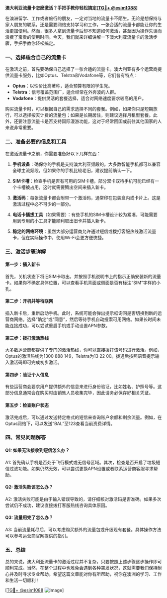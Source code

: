 **澳大利亚流量卡怎麽激活？手把手教你轻松搞定[[TG💪+ @esim1088](https://t.me/s/esim1088)]**

在澳洲留学、工作或者旅行的朋友，一定对当地的流量卡不陌生。无论是想保持与家人朋友的联系，还是需要网络支持学习和工作，一张合适的流量卡都能让你的生活更加便利。然而，很多人拿到流量卡后却不知道如何激活，甚至因为操作失误而浪费了宝贵的使用时间。今天，我们就来详细讲解一下澳大利亚流量卡的激活步骤，手把手教你轻松搞定。

### 一、选择适合自己的流量卡

在激活之前，首先要确保自己选择了一张合适的流量卡。澳大利亚有多个运营商提供流量卡服务，比如Optus、Telstra和Vodafone等，它们各有特点：

- **Optus**：以性价比高著称，适合预算有限的学生党。
- **Telstra**：信号覆盖范围广，适合经常在外奔波的人群。
- **Vodafone**：提供灵活的套餐选择，适合对网络速度要求较高的用户。

购买流量卡时，可以根据自己的需求选择不同的套餐。例如，如果你只是短期旅行，可以选择按天计费的流量包；如果是长期居住，则建议选择月租型套餐。此外，还要注意流量卡是否支持国际漫游功能，这对于经常回国或前往其他国家的人来说非常重要。

### 二、准备必要的信息和工具

在激活流量卡之前，你需要准备好以下几样东西：

1. **手机设备**：确保你的手机是支持澳大利亚频段的。大多数智能手机都可以兼容全球主流频段，但如果你的手机比较老旧，建议提前确认一下。
   
2. **SIM卡槽**：检查手机是否有可用的SIM卡槽。部分双卡双待手机可能已经有一个卡槽被占用，这时就需要腾出空间来插入新卡。

3. **激活码**：每张流量卡都会附带一个激活码，通常印在包装盒内或卡片上。这是激活过程中必不可少的一部分。

4. **电话卡插拔工具**（如果需要）：有些手机的SIM卡槽设计较为紧凑，可能需要用到专用的小工具才能顺利取出旧卡并插入新卡。

5. **稳定的网络环境**：虽然大部分运营商允许通过短信或拨打客服热线激活流量卡，但在实际操作中，使用Wi-Fi会更方便快捷。

### 三、激活步骤详解

#### 第一步：插入新卡
首先，关机状态下将旧SIM卡取出，并按照手机说明书上的指示正确安装新的流量卡。如果你不确定具体位置，可以查看手机背面或侧面是否有标注“SIM”字样的小孔。

#### 第二步：开机并等待联网
插入新卡后，重新启动手机。此时，系统可能会弹出提示框询问是否切换到新的运营商网络。选择“确定”或“同意”，然后等待手机自动搜索可用网络。如果长时间未能连接成功，可以尝试重启手机或手动设置APN参数。

#### 第三步：拨打激活热线
大多数运营商都提供了专门的激活热线，你可以直接拨打该号码进行激活。例如，Optus的激活热线为1300 888 149，Telstra为13 22 00。拨通后按照语音提示输入激活码即可完成初步激活。

#### 第四步：验证个人信息
有些运营商会要求用户提供额外的信息来进行身份验证，比如姓名、护照号等。这部分信息通常会在购买时由销售人员收集完毕，因此请务必保存好相关凭证。

#### 第五步：检查账户状态
激活完成后，可以通过发送特定格式的短信来查询账户余额和剩余流量。例如，在Optus网络下，可以发送“BAL”至123查看当前资费详情。

### 四、常见问题解答

#### Q1: 如果无法接收到短信怎么办？
A1: 首先确认手机是否处于飞行模式或无信号区域。其次，检查是否开启了垃圾短信过滤功能。如果仍然无效，可以尝试更换APN设置或者联系运营商客服寻求帮助。

#### Q2: 激活失败该怎么办？
A2: 激活失败可能是由于输入错误导致的，请仔细核对激活码是否准确。如果多次尝试仍不成功，建议直接拨打客服热线咨询具体原因。

#### Q3: 流量用完了怎么办？
A3: 当前流量耗尽后，可以考虑购买额外的流量包或升级现有套餐。具体操作方法可以参考运营商官网提供的指引。

### 五、总结

总的来说，澳大利亚流量卡的激活过程并不复杂，只要按照上述步骤逐步操作即可顺利完成。当然，在整个过程中也难免会遇到各种突发状况，这就需要我们保持耐心并及时寻求专业帮助。希望这篇文章能对你有所帮助，祝你在澳洲的学习、工作和生活一切顺利！

[[TG💪+ @esim1088](https://t.me/s/esim1088) ![Image](https://i.postimg.cc/4NQfJmqS/Snipaste-2025-05-13-00-14-12.png)]